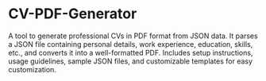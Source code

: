 # CV-PDF-Generator
A tool to generate professional CVs in PDF format from JSON data. It parses a JSON file containing personal details, work experience, education, skills, etc., and converts it into a well-formatted PDF. Includes setup instructions, usage guidelines, sample JSON files, and customizable templates for easy customization.
